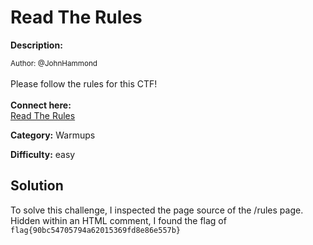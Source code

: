 # Read The Rules

**Description:**

<small>Author: @JohnHammond</small><br><br>Please follow the rules for this CTF!  <br><br> <b>Connect here:</b><br> <a href="https://huntress.ctf.games/rules">Read The Rules</a>

**Category:** Warmups

**Difficulty:** easy

## Solution

To solve this challenge, I inspected the page source of the /rules page. Hidden within an HTML comment, I found the flag of `flag{90bc54705794a62015369fd8e86e557b}`

